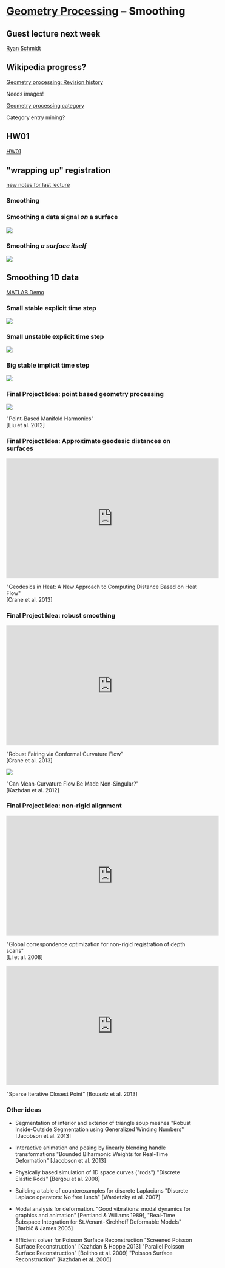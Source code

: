 # [Geometry Processing](../index.html) – Smoothing

## Guest lecture next week

[Ryan Schmidt](http://www.rms80.com)

## Wikipedia progress?

[Geometry processing: Revision history](https://en.wikipedia.org/w/index.php?title=Geometry_processing&action=history)

Needs images!

[Geometry processing category](https://en.wikipedia.org/wiki/Category:Geometry_processing)

Category entry mining?

## HW01

[HW01](https://github.com/alecjacobson/geometry-processing-introduction)

## "wrapping up" registration 

[new notes for last lecture](registration.html#sofienbouazizsphdthesis)


### Smoothing 

### Smoothing a data signal _on_ a surface

![](images/plane-smooth-signal.gif)

### Smoothing _a surface itself_

![](images/plane-smooth-geometry.gif)


## Smoothing 1D data

[MATLAB Demo](/Applications/MATLAB_R2017a.app)

### Small stable explicit time step

![](images/1d-smoothing-explicit-stable.gif)

### Small unstable explicit time step

![](images/1d-smoothing-explicit-unstable.gif)

### Big stable implicit time step

![](images/1d-smoothing-implicit.gif)

### Final Project Idea: point based geometry processing

![](images/point-based-manifold-harmonics.jpg)

"Point-Based Manifold Harmonics"  
[Liu et al. 2012]

### Final Project Idea: Approximate geodesic distances on surfaces

<iframe width="560" height="315"
src="https://www.youtube.com/embed/aCSxkfducnw" frameborder="0"
allowfullscreen></iframe>

"Geodesics in Heat: A New Approach to Computing Distance Based on Heat Flow"  
[Crane et al. 2013]

### Final Project Idea: robust smoothing

<iframe width="560" height="315"
src="https://www.youtube.com/embed/mIUi1zIUQJw" frameborder="0"
allowfullscreen></iframe>

"Robust Fairing via Conformal Curvature Flow"  
[Crane et al. 2013]  

![](images/can-mean-curvature-flow-lucy.jpg)

"Can Mean-Curvature Flow Be Made Non-Singular?"  
[Kazhdan et al. 2012]

### Final Project Idea: non-rigid alignment

<iframe width="560" height="315"
src="https://www.youtube.com/embed/wLXtZes2ojQ" frameborder="0"
allowfullscreen></iframe>

"Global correspondence optimization for non-rigid registration of depth scans"  
[Li et al. 2008]

<iframe width="560" height="315"
src="https://www.youtube.com/embed/ii2vHBwlmo8" frameborder="0"
allowfullscreen></iframe>

"Sparse Iterative Closest Point"
[Bouaziz et al. 2013]


### Other ideas

- Segmentation of interior and exterior of triangle soup meshes
  "Robust Inside-Outside Segmentation using Generalized Winding Numbers"
  [Jacobson et al. 2013]

- Interactive animation and posing by linearly blending handle transformations
  "Bounded Biharmonic Weights for Real-Time Deformation"
  [Jacobson et al. 2013]

- Physically based simulation of 1D space curves ("rods")
  "Discrete Elastic Rods"
  [Bergou et al. 2008]

- Building a table of counterexamples for discrete Laplacians
  "Discrete Laplace operators: No free lunch"
  [Wardetzky et al. 2007]

- Modal analysis for deformation. "Good vibrations: modal dynamics for graphics
  and animation" [Pentland & Williams 1989], "Real-Time Subspace Integration
  for St.Venant-Kirchhoff Deformable Models" [Barbič & James 2005] 

- Efficient solver for Poisson Surface Reconstruction
  "Screened Poisson Surface Reconstruction" [Kazhdan & Hoppe 2013]
  "Parallel Poisson Surface Reconstruction" [Bolitho et al. 2009]
  "Poisson Surface Reconstruction" [Kazhdan et al. 2006]
